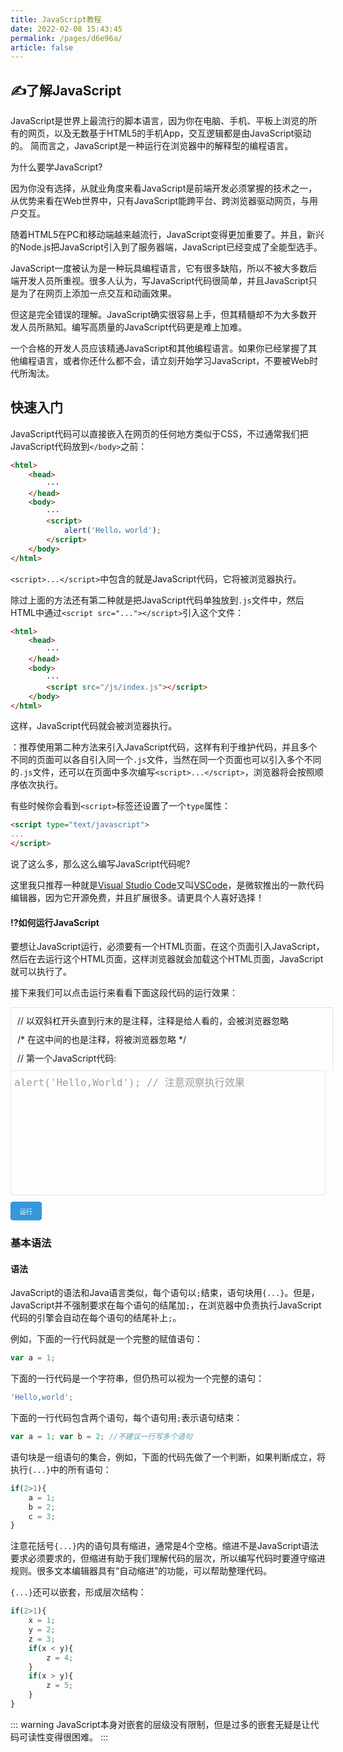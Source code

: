 ```yaml
---
title: JavaScript教程
date: 2022-02-08 15:43:45
permalink: /pages/d6e96a/
article: false
---
```

## ✍️了解JavaScript
JavaScript是世界上最流行的脚本语言，因为你在电脑、手机、平板上浏览的所有的网页，以及无数基于HTML5的手机App，交互逻辑都是由JavaScript驱动的。
简而言之，JavaScript是一种运行在浏览器中的解释型的编程语言。

为什么要学JavaScript? <Badge text="问" type="error" />

因为你没有选择，从就业角度来看JavaScript是前端开发必须掌握的技术之一，从优势来看在Web世界中，只有JavaScript能跨平台、跨浏览器驱动网页，与用户交互。 <Badge text="答"/>

随着HTML5在PC和移动端越来越流行，JavaScript变得更加重要了。并且，新兴的Node.js把JavaScript引入到了服务器端，JavaScript已经变成了全能型选手。

JavaScript一度被认为是一种玩具编程语言，它有很多缺陷，所以不被大多数后端开发人员所重视。很多人认为，写JavaScript代码很简单，并且JavaScript只是为了在网页上添加一点交互和动画效果。

但这是完全错误的理解。JavaScript确实很容易上手，但其精髓却不为大多数开发人员所熟知。编写高质量的JavaScript代码更是难上加难。

一个合格的开发人员应该精通JavaScript和其他编程语言。如果你已经掌握了其他编程语言，或者你还什么都不会，请立刻开始学习JavaScript，不要被Web时代所淘汰。
## 快速入门
JavaScript代码可以直接嵌入在网页的任何地方类似于CSS，不过通常我们把JavaScript代码放到`</body>`之前：

```html
<html>
    <head>
        ···
    </head>
    <body>
        ···
        <script>
            alert('Hello，world');
        </script>
    </body>
</html>
```

`<script>...</script>`中包含的就是JavaScript代码，它将被浏览器执行。

除过上面的方法还有第二种就是把JavaScript代码单独放到`.js`文件中，然后HTML中通过`<script src="..."></script>`引入这个文件：

```html
<html>
    <head>
        ···
    </head>
    <body>
        ···
        <script src="/js/index.js"></script>
    </body>
</html>
```

这样，JavaScript代码就会被浏览器执行。

<Badge text="重点" type="error" /> ：推荐使用第二种方法来引入JavaScript代码，这样有利于维护代码，并且多个不同的页面可以各自引入同一个`.js`文件，当然在同一个页面也可以引入多个不同的`.js`文件，还可以在页面中多次编写`<script>...</script>`，浏览器将会按照顺序依次执行。 

有些时候你会看到`<script>`标签还设置了一个`type`属性：

```html
<script type="text/javascript">
...
</script>
```

说了这么多，那么这么编写JavaScript代码呢? <Badge text="问" type="error" />

这里我只推荐一种就是[Visual Studio Code](https://code.visualstudio.com/)又叫[VSCode](https://code.visualstudio.com/)，是微软推出的一款代码编辑器，因为它开源免费，并且扩展很多。请更具个人喜好选择！ <Badge text="答"/>

#### ⁉️如何运行JavaScript
要想让JavaScript运行，必须要有一个HTML页面，在这个页面引入JavaScript，然后在去运行这个HTML页面，这样浏览器就会加载这个HTML页面，JavaScript就可以执行了。

接下来我们可以点击运行来看看下面这段代码的运行效果：

<style>
    .demo-title {
        width: 100%;
        height: 100px;
        border: 1px solid hsla(0,0%,62.7%,.3);
        padding-left: 10px;
        border-bottom: none;
        display: flex;
        flex-direction: column;
        justify-content: space-evenly;
        border-bottom-left-radius: 0;
        border-bottom-right-radius: 0;
    }
    #textarea {
        width: 100%;
        height: 200px;
        padding: 5px;
        resize: none;
        border: 1px solid hsla(0,0%,62.7%,.3);
        border-radius: 3px;
        border-top-left-radius: 0;
        border-top-right-radius: 0;
        background: rgba(0,0,0,0);
        color: #9c9c99;
        font-size:16px;
        font-family: Consolas, monospace, serif;
    }
    #textarea:focus {
        outline: none !important;
        border: 1px solid hsla(0,0%,62.7%,.3);
    }
    #run {
        width: 50px;
        height: 30px;
        color: #fff;
        font-size: 10px;
        background: #3498db;
        border: none;
        border-radius: 10%;
        cursor: pointer;
        margin-top: 10px;
    }
</style>
<div class="js-demo">
<div class="demo-title">
    <span>// 以双斜杠开头直到行末的是注释，注释是给人看的，会被浏览器忽略</span>
    <span>/* 在这中间的也是注释，将被浏览器忽略 */</span>
    <span>// 第一个JavaScript代码:</span>
</div>
<textarea id="textarea" maxlength="100">
alert('Hello,World'); // 注意观察执行效果
</textarea>
<br />
<button id="run" onclick="runCode(document.getElementById('textarea'))">运行</button>
</div>
<script>
    function runCode(value) {
        let code = value.value;
        let winName = 'JavaScript代码演示';
        var winname = window.open();
        winname.document.open('text/html', 'replace');
        winname.document.write(`<script>${code}` + '<' + '/script>');
        winname.document.title = winName;
        winname.document.close();
    }
</script>

### 基本语法

#### 语法
JavaScript的语法和Java语言类似，每个语句以`;`结束，语句块用`{...}`。但是，JavaScript并不强制要求在每个语句的结尾加`;`，在浏览器中负责执行JavaScript代码的引擎会自动在每个语句的结尾补上`;`。

例如，下面的一行代码就是一个完整的赋值语句：

```javascript
var a = 1;
```

下面的一行代码是一个字符串，但仍热可以视为一个完整的语句：

```javascript
'Hello,world';
```

下面的一行代码包含两个语句，每个语句用`;`表示语句结束：

```javascript
var a = 1; var b = 2; //不建议一行写多个语句
```

语句块是一组语句的集合，例如，下面的代码先做了一个判断，如果判断成立，将执行`{...}`中的所有语句：

```javascript
if(2>1){
    a = 1;
    b = 2;
    c = 3;
}
```

注意花括号`{...}`内的语句具有缩进，通常是4个空格。缩进不是JavaScript语法要求必须要求的，但缩进有助于我们理解代码的层次，所以编写代码时要遵守缩进规则。很多文本编辑器具有“自动缩进”的功能，可以帮助整理代码。

`{...}`还可以嵌套，形成层次结构：

```javascript
if(2>1){
    x = 1;
    y = 2;
    z = 3;
    if(x < y){
        z = 4;
    }
    if(x > y){
        z = 5;
    }
}
```

::: warning
JavaScript本身对嵌套的层级没有限制，但是过多的嵌套无疑是让代码可读性变得很困难。
:::
